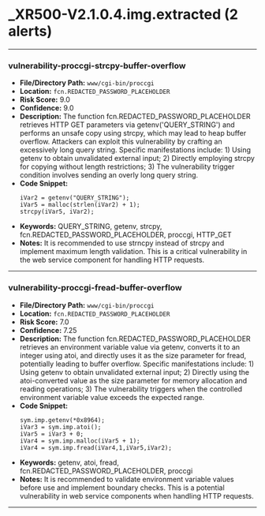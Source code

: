 # _XR500-V2.1.0.4.img.extracted (2 alerts)

---

### vulnerability-proccgi-strcpy-buffer-overflow

- **File/Directory Path:** `www/cgi-bin/proccgi`
- **Location:** `fcn.REDACTED_PASSWORD_PLACEHOLDER`
- **Risk Score:** 9.0
- **Confidence:** 9.0
- **Description:** The function fcn.REDACTED_PASSWORD_PLACEHOLDER retrieves HTTP GET parameters via getenv('QUERY_STRING') and performs an unsafe copy using strcpy, which may lead to heap buffer overflow. Attackers can exploit this vulnerability by crafting an excessively long query string. Specific manifestations include: 1) Using getenv to obtain unvalidated external input; 2) Directly employing strcpy for copying without length restrictions; 3) The vulnerability trigger condition involves sending an overly long query string.
- **Code Snippet:**
  ```
  iVar2 = getenv("QUERY_STRING");
  iVar5 = malloc(strlen(iVar2) + 1);
  strcpy(iVar5, iVar2);
  ```
- **Keywords:** QUERY_STRING, getenv, strcpy, fcn.REDACTED_PASSWORD_PLACEHOLDER, proccgi, HTTP_GET
- **Notes:** It is recommended to use strncpy instead of strcpy and implement maximum length validation. This is a critical vulnerability in the web service component for handling HTTP requests.

---
### vulnerability-proccgi-fread-buffer-overflow

- **File/Directory Path:** `www/cgi-bin/proccgi`
- **Location:** `fcn.REDACTED_PASSWORD_PLACEHOLDER`
- **Risk Score:** 7.0
- **Confidence:** 7.25
- **Description:** The function fcn.REDACTED_PASSWORD_PLACEHOLDER retrieves an environment variable value via getenv, converts it to an integer using atoi, and directly uses it as the size parameter for fread, potentially leading to buffer overflow. Specific manifestations include: 1) Using getenv to obtain unvalidated external input; 2) Directly using the atoi-converted value as the size parameter for memory allocation and reading operations; 3) The vulnerability triggers when the controlled environment variable value exceeds the expected range.
- **Code Snippet:**
  ```
  sym.imp.getenv(*0x8964);
  iVar3 = sym.imp.atoi();
  iVar5 = iVar3 + 0;
  iVar4 = sym.imp.malloc(iVar5 + 1);
  iVar4 = sym.imp.fread(iVar4,1,iVar5,iVar2);
  ```
- **Keywords:** getenv, atoi, fread, fcn.REDACTED_PASSWORD_PLACEHOLDER, proccgi
- **Notes:** It is recommended to validate environment variable values before use and implement boundary checks. This is a potential vulnerability in web service components when handling HTTP requests.

---
